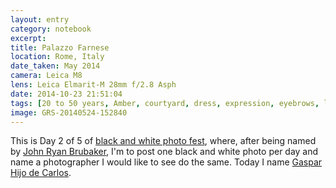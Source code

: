 ```yaml
--- 
layout: entry
category: notebook
excerpt:
title: Palazzo Farnese
location: Rome, Italy
date_taken: May 2014
camera: Leica M8
lens: Leica Elmarit-M 28mm f/2.8 Asph
date: 2014-10-23 21:51:04
tags: [20 to 50 years, Amber, courtyard, dress, expression, eyebrows, lips, palazzo farnese, stripes, woman, women]
image: GRS-20140524-152840
---
```

This is Day 2 of 5 of [black and white photo fest](/notebook/GRS-20140116-195618), where, after being named by [John Ryan Brubaker](http://jrbrubaker.com/), I'm to post one black and white photo per day and name a photographer I would like to see do the same. Today I name [Gaspar Hijo de Carlos](http://ercjspr.tumblr.com/).